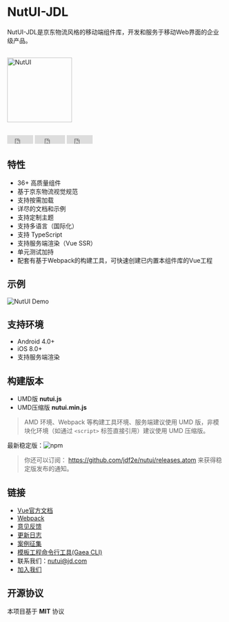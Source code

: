 # NutUI-JDL

NutUI-JDL是京东物流风格的移动端组件库，开发和服务于移动Web界面的企业级产品。

<div style="margin:30px 0;">
    <img src="http://img14.360buyimg.com/uba/jfs/t1/8543/6/11560/22014/5c2c6136E8023ac0a/6abbd9de10999c48.png" width="150" alt="NutUI">
</div>

<iframe src="https://ghbtns.com/github-btn.html?user=jdf2e&repo=nutui&type=star&count=true" frameborder="0" scrolling="0" width="60px" height="20px"></iframe>

<iframe src="https://ghbtns.com/github-btn.html?user=jdf2e&repo=nutui&type=watch&count=true&v=2" frameborder="0" scrolling="0" width="70px" height="20px"></iframe>

<iframe src="https://ghbtns.com/github-btn.html?user=jdf2e&repo=nutui&type=fork&count=true" frameborder="0" scrolling="0" width="60px" height="20px"></iframe>

## 特性

* 36+ 高质量组件
* 基于京东物流视觉规范
* 支持按需加载
* 详尽的文档和示例
* 支持定制主题
* 支持多语言（国际化）
* 支持 TypeScript
* 支持服务端渲染（Vue SSR）
* 单元测试加持
* 配套有基于Webpack的构建工具，可快速创建已内置本组件库的Vue工程

## 示例

![NutUI Demo](https://img12.360buyimg.com/imagetools/jfs/t1/124892/31/7144/6065/5f0d9fe4Ef020d678/cae78d015aa5897c.png)

## 支持环境

* Android 4.0+
* iOS 8.0+
* 支持服务端渲染

## 构建版本

* UMD版 **nutui.js**
* UMD压缩版 **nutui.min.js**

> AMD 环境、Webpack 等构建工具环境、服务端建议使用 UMD 版，非模块化环境（如通过 `<script>` 标签直接引用）建议使用 UMD 压缩版。

最新稳定版：![npm](https://img.shields.io/npm/v/@nutui/nutui-jdl.svg)

> 你还可以订阅： https://github.com/jdf2e/nutui/releases.atom 来获得稳定版发布的通知。

## 链接
* [Vue官方文档](http://cn.vuejs.org/)
* [Webpack](http://webpack.github.io/)
* [意见反馈](https://github.com/jdf2e/nutui/issues)
* [更新日志](https://github.com/jdf2e/nutui/releases)
* [案例征集](https://github.com/jdf2e/nutui/issues/16)
* [模板工程命令行工具(Gaea CLI)](https://www.npmjs.com/package/gaea-cli)
* 联系我们：nutui@jd.com
* [加入我们](#/joinus)


## 开源协议

本项目基于 **MIT** 协议